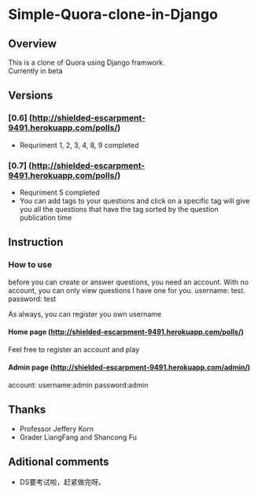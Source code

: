 
# Simple-Quora-clone-in-Django

## Overview

This is a clone of Quora using Django framwork. <br/>
Currently in beta


## Versions

### [0.6] (http://shielded-escarpment-9491.herokuapp.com/polls/)
- Requriment 1, 2, 3, 4, 8, 9 completed

### [0.7] (http://shielded-escarpment-9491.herokuapp.com/polls/)
- Requriment 5 completed
- You can add tags to your questions and click on a specific tag will give you all the questions that have the tag sorted by the   question publication time


## Instruction

### How to use

before you can create or answer questions, you need an account. With no account, you can only view questions
I have one for you. username: test. password: test

As always, you can register you own username

#### Home page (http://shielded-escarpment-9491.herokuapp.com/polls/)
Feel free to register an account and play

#### Admin page (http://shielded-escarpment-9491.herokuapp.com/admin/)
account:
username:admin
password:admin

## Thanks
- Professor Jeffery Korn
- Grader LiangFang and Shancong Fu

## Aditional comments
- DS要考试啦，赶紧做完呀。
